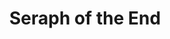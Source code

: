 --- 
title: "Seraph of the End"
publishdate: "2019-1-16T16:48:46+02:00"
src: "https://365manga.net/manga/seraph-of-the-end"
image: "https://data.365manga.net/images/thumbnails/32490-seraph-of-the-end.jpg"
description: " Seraph of the End manga summary:
Seraph of the End Manga is a Japanese dark fantasy manga series written by Takaya Kagami and illustrated by Daisuke Furuya by Yamato Yamamoto with storyboards. It's released by Shueisha on Hop SQ as well as in English by Viz Media on Weekly Shonen Jump. The collection is placed in a world in which the world-wide society has been ravaged by a virus and…"
---